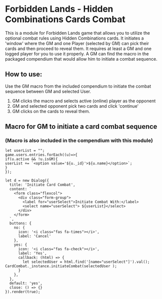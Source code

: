 # Forbidden Lands - Hidden Combinations Cards Combat

This is a module for Forbidden Lands game that allows you to utilize the optional combat rules using  Hidden Combinations cards.
It initiates a 'window' where the GM and one Player (selected by GM) can pick their cards and then proceed to reveal them.
It requires at least  a GM and one logged player for you to use it properly.
A GM can find the macro in the packaged compendium that would allow him to initiate a combat sequence.

## How to use:

Use the GM macro from the included compendium to initiate the combat sequence between GM and selected User.

1. GM clicks the macro and selects active (online) player as the opponent
2. GM and selected opponent pick two cards and click 'continue'
3. GM clicks on the cards to reveal them.

## Macro for GM to initiate a card combat sequence

### (Macro is also included in the compendium with this module)

```
let userList = "";
game.users.entries.forEach((u)=>{
if(u.active && !u.isGM){
userList += `<option value='${u._id}'>${u.name}</option>`;
}
});

let d = new Dialog({
  title: 'Initiate Card Combat',
  content: `
    <form class="flexcol">
      <div class="form-group">
        <label for="userSelect">Initiate Combat With:</label>
        <select name="userSelect"> ${userList}</select>
      </div>
    </form>
  `,
  buttons: {
    no: {
      icon: '<i class="fas fa-times"></i>',
      label: 'Cancel'
    },
    yes: {
      icon: '<i class="fas fa-check"></i>',
      label: 'Yes',
      callback: (html) => {
        let selectedUser = html.find('[name="userSelect"]').val();
CardCombat._instance.initiateCombat(selectedUser );
      }
    },
  },
  default: 'yes',
  close: () => {}
}).render(true);
```
